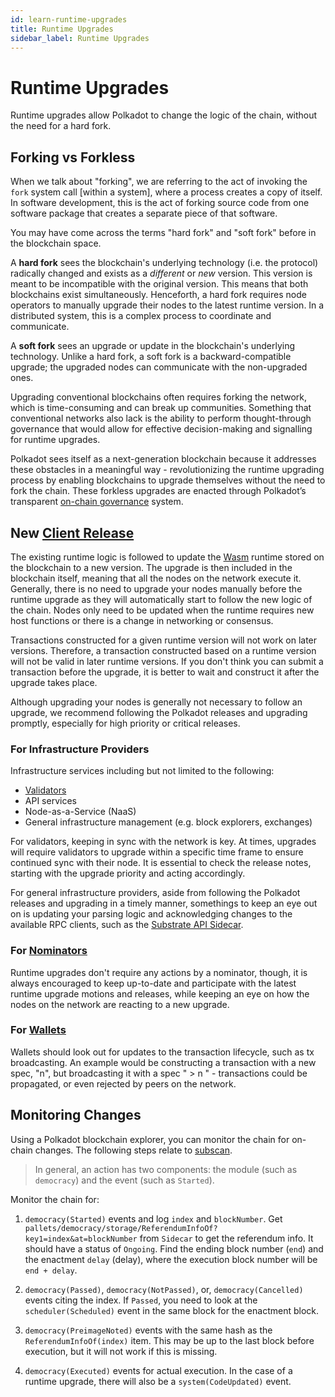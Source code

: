 ```yaml
---
id: learn-runtime-upgrades
title: Runtime Upgrades
sidebar_label: Runtime Upgrades
---
```


# Runtime Upgrades

Runtime upgrades allow Polkadot to change the logic of the chain, without the need for a hard fork.

## Forking vs Forkless

When we talk about "forking", we are referring to the act of invoking the `fork` system call [within
a system], where a process creates a copy of itself. In software development, this is the act of
forking source code from one software package that creates a separate piece of that software.

You may have come across the terms "hard fork" and "soft fork" before in the blockchain space.

A **hard fork** sees the blockchain's underlying technology (i.e. the protocol) radically changed
and exists as a _different_ or _new_ version. This version is meant to be incompatible with the
original version. This means that both blockchains exist simultaneously. Henceforth, a hard fork
requires node operators to manually upgrade their nodes to the latest runtime version. In a
distributed system, this is a complex process to coordinate and communicate.

A **soft fork** sees an upgrade or update in the blockchain's underlying technology. Unlike a hard
fork, a soft fork is a backward-compatible upgrade; the upgraded nodes can communicate with the
non-upgraded ones.

Upgrading conventional blockchains often requires forking the network, which is time-consuming and
can break up communities. Something that conventional networks also lack is the ability to perform
thought-through governance that would allow for effective decision-making and signalling for runtime
upgrades.

Polkadot sees itself as a next-generation blockchain because it addresses these obstacles in a
meaningful way - revolutionizing the runtime upgrading process by enabling blockchains to upgrade
themselves without the need to fork the chain. These forkless upgrades are enacted through
Polkadot’s transparent [on-chain governance](learn-governance.md) system.

## New [Client Release](https://github.com/paritytech/polkadot/releases)

The existing runtime logic is followed to update the [Wasm](learn-wasm.md) runtime stored on the
blockchain to a new version. The upgrade is then included in the blockchain itself, meaning that all
the nodes on the network execute it. Generally, there is no need to upgrade your nodes manually
before the runtime upgrade as they will automatically start to follow the new logic of the chain.
Nodes only need to be updated when the runtime requires new host functions or there is a change in
networking or consensus.

Transactions constructed for a given runtime version will not work on later versions. Therefore, a
transaction constructed based on a runtime version will not be valid in later runtime versions. If
you don't think you can submit a transaction before the upgrade, it is better to wait and construct
it after the upgrade takes place.

Although upgrading your nodes is generally not necessary to follow an upgrade, we recommend
following the Polkadot releases and upgrading promptly, especially for high priority or critical
releases.

### For Infrastructure Providers

Infrastructure services including but not limited to the following:

- [Validators](maintain-guides-how-to-upgrade.md)
- API services
- Node-as-a-Service (NaaS)
- General infrastructure management (e.g. block explorers, exchanges)

For validators, keeping in sync with the network is key. At times, upgrades will require validators
to upgrade within a specific time frame to ensure continued sync with their node. It is essential to
check the release notes, starting with the upgrade priority and acting accordingly.

For general infrastructure providers, aside from following the Polkadot releases and upgrading in a
timely manner, somethings to keep an eye out on is updating your parsing logic and acknowledging
changes to the available RPC clients, such as the
[Substrate API Sidecar](https://github.com/paritytech/substrate-api-sidecar).

### For [Nominators](../maintain/maintain-guides-how-to-nominate-polkadot.md)

Runtime upgrades don't require any actions by a nominator, though, it is always encouraged to keep
up-to-date and participate with the latest runtime upgrade motions and releases, while keeping an
eye on how the nodes on the network are reacting to a new upgrade.

### For [Wallets](../build/build-wallets.md)

Wallets should look out for updates to the transaction lifecycle, such as tx broadcasting. An
example would be constructing a transaction with a new spec, "n", but broadcasting it with a spec
" > n " - transactions could be propagated, or even rejected by peers on the network.

## Monitoring Changes

Using a Polkadot blockchain explorer, you can monitor the chain for on-chain changes. The following
steps relate to [subscan](https://polkadot.subscan.io/).

> In general, an action has two components: the module (such as `democracy`) and the event (such as
> `Started`).

Monitor the chain for:

1. `democracy(Started)` events and log `index` and `blockNumber`. Get
   `pallets/democracy/storage/ReferendumInfoOf?key1=index&at=blockNumber` from `Sidecar` to get the
   referendum info. It should have a status of `Ongoing`. Find the ending block number (`end`) and
   the enactment `delay` (delay), where the execution block number will be `end + delay`.

2. `democracy(Passed)`, `democracy(NotPassed)`, or, `democracy(Cancelled)` events citing the index.
   If `Passed`, you need to look at the `scheduler(Scheduled)` event in the same block for the
   enactment block.

3. `democracy(PreimageNoted)` events with the same hash as the `ReferendumInfoOf(index)` item. This
   may be up to the last block before execution, but it will not work if this is missing.
4. `democracy(Executed)` events for actual execution. In the case of a runtime upgrade, there will
   also be a `system(CodeUpdated)` event.
